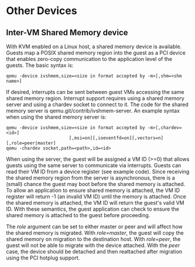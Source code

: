 Other Devices
=============

Inter-VM Shared Memory device
-----------------------------

With KVM enabled on a Linux host, a shared memory device is available.  Guests
map a POSIX shared memory region into the guest as a PCI device that enables
zero-copy communication to the application level of the guests.  The basic
syntax is:

    qemu -device ivshmem,size=<size in format accepted by -m>[,shm=<shm name>]

If desired, interrupts can be sent between guest VMs accessing the same shared
memory region.  Interrupt support requires using a shared memory server and
using a chardev socket to connect to it.  The code for the shared memory server
is qemu.git/contrib/ivshmem-server.  An example syntax when using the shared
memory server is:

    qemu -device ivshmem,size=<size in format accepted by -m>[,chardev=<id>]
                            [,msi=on][,ioeventfd=on][,vectors=n][,role=peer|master]
    qemu -chardev socket,path=<path>,id=<id>

When using the server, the guest will be assigned a VM ID (>=0) that allows
guests using the same server to communicate via interrupts.  Guests can read
their VM ID from a device register (see example code).  Since receiving the
shared memory region from the server is asynchronous, there is a (small) chance
the guest may boot before the shared memory is attached.  To allow an
application to ensure shared memory is attached, the VM ID register will return
-1 (an invalid VM ID) until the memory is attached.  Once the shared memory is
attached, the VM ID will return the guest's valid VM ID.  With these semantics,
the guest application can check to ensure the shared memory is attached to the
guest before proceeding.

The *role* argument can be set to either master or peer and will affect
how the shared memory is migrated.  With *role=master*, the guest will
copy the shared memory on migration to the destination host.  With
*role=peer*, the guest will not be able to migrate with the device attached.
With the *peer* case, the device should be detached and then reattached
after migration using the PCI hotplug support.

